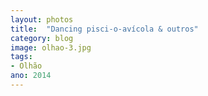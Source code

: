 ```yaml
---
layout: photos
title:  "Dancing pisci-o-avícola & outros"
category: blog
image: olhao-3.jpg
tags:
- Olhão
ano: 2014
---
```




